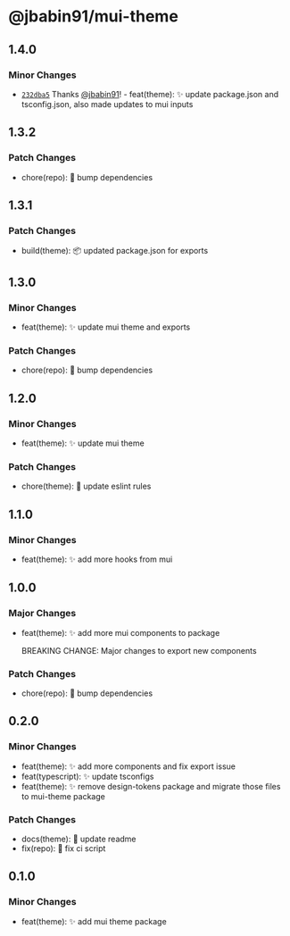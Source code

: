 # @jbabin91/mui-theme

## 1.4.0

### Minor Changes

- [`232dba5`](https://github.com/jbabin91/tt-packages-demo/commit/232dba5e7c48ee25a6813dcb30e25bf79488860b) Thanks [@jbabin91](https://github.com/jbabin91)! - feat(theme): :sparkles: update package.json and tsconfig.json, also made updates to mui inputs

## 1.3.2

### Patch Changes

- chore(repo): :hammer: bump dependencies

## 1.3.1

### Patch Changes

- build(theme): :package: updated package.json for exports

## 1.3.0

### Minor Changes

- feat(theme): :sparkles: update mui theme and exports

### Patch Changes

- chore(repo): :hammer: bump dependencies

## 1.2.0

### Minor Changes

- feat(theme): :sparkles: update mui theme

### Patch Changes

- chore(theme): :hammer: update eslint rules

## 1.1.0

### Minor Changes

- feat(theme): :sparkles: add more hooks from mui

## 1.0.0

### Major Changes

- feat(theme): :sparkles: add more mui components to package

  BREAKING CHANGE: Major changes to export new components

### Patch Changes

- chore(repo): :hammer: bump dependencies

## 0.2.0

### Minor Changes

- feat(theme): :sparkles: add more components and fix export issue
- feat(typescript): :sparkles: update tsconfigs
- feat(theme): :sparkles: remove design-tokens package and migrate those files to mui-theme package

### Patch Changes

- docs(theme): :memo: update readme
- fix(repo): :bug: fix ci script

## 0.1.0

### Minor Changes

- feat(theme): :sparkles: add mui theme package
